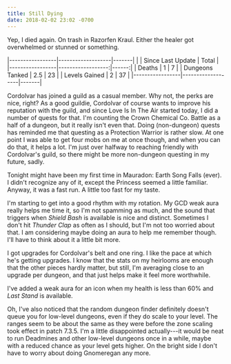 ```yaml
---
title: Still Dying
date: 2018-02-02 23:02 -0700
---
```

Yep, I died again. On trash in Razorfen Kraul. Either the healer got overwhelmed or stunned or something.

|-----------------|-------------------|-------|
|                 | Since Last Update | Total |
|-----------------|------------------:|------:|
| Deaths          | 1                 | 7     |
| Dungeons Tanked | 2.5               | 23    |
| Levels Gained   | 2                 | 37    |
|-----------------|-------------------|-------|

Cordolvar has joined a guild as a casual member. Why not, the perks are nice, right? As a good guildie, Cordolvar of course wants to improve his reputation with the guild, and since Love Is In The Air started today, I did a number of quests for that. I'm counting the Crown Chemical Co. Battle as a half of a dungeon, but it really isn't even that. Doing (non-dungeon) quests has reminded me that questing as a Protection Warrior is rather slow. At one point I was able to get four mobs on me at once though, and when you can do that, it helps a lot. I'm just over halfway to reaching friendly with Cordolvar's guild, so there might be more non-dungeon questing in my future, sadly.

Tonight might have been my first time in Mauradon: Earth Song Falls (ever). I didn't recognize any of it, except the Princess seemed a little familiar. Anyway, it was a fast run. A little too fast for my taste.

I'm starting to get into a good rhythm with my rotation. My GCD weak aura really helps me time it, so I'm not spamming as much, and the sound that triggers when _Shield Bash_ is available is nice and distinct. Sometimes I don't hit _Thunder Clap_ as often as I should, but I'm not too worried about that. I am considering maybe doing an aura to help me remember though. I'll have to think about it a little bit more.

I got upgrades for Cordolvar's belt and one ring. I like the pace at which he's getting upgrades. I know that the stats on my heirlooms are enough that the other pieces hardly matter, but still, I'm averaging close to an upgrade per dungeon, and that just helps make it feel more worthwhile.

I've added a weak aura for an icon when my health is less than 60% and _Last Stand_ is available.

Oh, I've also noticed that the random dungeon finder definitely doesn't queue you for low-level dungeons, even if they do scale to your level. The ranges seem to be about the same as they were before the zone scaling took effect in patch 7.3.5. I'm a little disappointed actually---it would be neat to run Deadmines and other low-level dungeons once in a while, maybe with a reduced chance as your level gets higher. On the bright side I don't have to worry about doing Gnomeregan any more.
